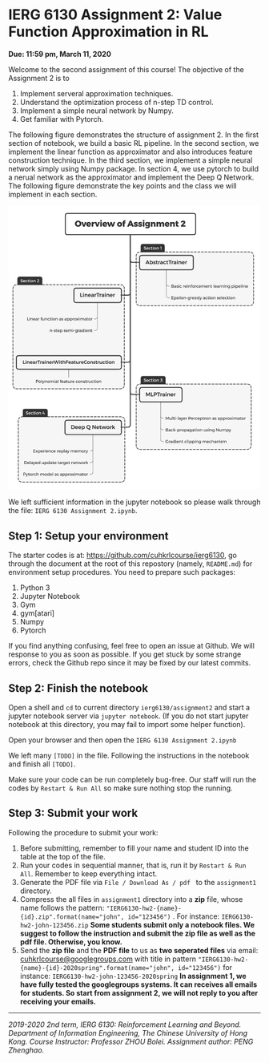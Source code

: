 # IERG 6130 Assignment 2: Value Function Approximation in RL



**Due: 11:59 pm, March 11, 2020**



Welcome to the second assignment of this course! The objective of the Assignment 2 is to 

1. Implement serveral approximation techniques.
2. Understand the optimization process of n-step TD control.
3. Implement a simple neural network by Numpy.
4. Get familiar with Pytorch.

The following figure demonstrates the structure of assignment 2. In the first section of notebook, we build a basic RL pipeline. In the second section, we implement the linear function as approximator and also introduces feature construction technique. In the third section, we implement a simple neural network simply using Numpy package. In section 4, we use pytorch to build a nerual network as the approximator and implement the Deep Q Network. The following figure demonstrate the key points and the class we will implement in each section.

![](overview.png)

We left sufficient information in the jupyter notebook so please walk through the file: `IERG 6130 Assignment 2.ipynb`.



## Step 1: Setup your environment

The starter codes is at: https://github.com/cuhkrlcourse/ierg6130, go through the document at the root of this repostory (namely, `README.md`) for environment setup procedures. You need to prepare such packages:

1. Python 3
2. Jupyter Notebook
3. Gym
4. gym[atari]
5. Numpy
6. Pytorch

If you find anything confusing, feel free to open an issue at Github. We will response to you as soon as possible. If you get stuck by some strange errors, check the Github repo since it may be fixed by our latest commits.



## Step 2: Finish the notebook

Open a shell and `cd` to current directory `ierg6130/assignment2` and start a jupyter notebook server via `jupyter notebook`. (If you do not start jupyter notebook at this directory, you may fail to import some helper function).

Open your browser and then open the `IERG 6130 Assignment 2.ipynb`

We left many `[TODO]` in the file. Following the instructions in the notebook and finish all `[TODO]`. 

Make sure your code can be run completely bug-free. Our staff will run the codes by `Restart & Run All` so make sure nothing stop the running.



## Step 3: Submit your work

Following the procedure to submit your work:

1. Before submitting, remember to fill your name and student ID into the table at the top of the file.
2. Run your codes in sequential manner, that is, run it by `Restart & Run All`. Remember to keep everything intact.
3. Generate the PDF file via `File / Download As / pdf ` to the `assignment1` directory.
4. Compress the all files in `assignment1` directory into a **zip** file, whose name follows the pattern: `"IERG6130-hw2-{name}-{id}.zip".format(name="john", id="123456")` . For instance: `IERG6130-hw2-john-123456.zip`  **Some students submit only a notebook files. We suggest to follow the instruction and submit the zip file as well as the pdf file. Otherwise, you know.**
5. Send the **zip file** and the **PDF file** to us as **two seperated files** via email: cuhkrlcourse@googlegroups.com with title in pattern `"IERG6130-hw2-{name}-{id}-2020spring".format(name="john", id="123456")` for instance: `IERG6130-hw2-john-123456-2020spring` **In assignment 1, we have fully tested the googlegroups systems. It can receives all emails for students. So start from assignment 2, we will not reply to you after receiving your emails.**



------

*2019-2020 2nd term, IERG 6130: Reinforcement Learning and Beyond. Department of Information Engineering, The Chinese University of Hong Kong. Course Instructor: Professor ZHOU Bolei. Assignment author: PENG Zhenghao.*
